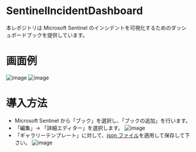 # SentinelIncidentDashboard
本レポジトリは Microsoft Sentinel のインシデントを可視化するためのダッシュボードブックを提供しています。

# 画面例

![image](https://github.com/user-attachments/assets/0dac861c-18d9-4f94-85ff-e3960d0fef7c)
![image](https://github.com/user-attachments/assets/0317b398-d6cb-4178-a30f-26dee7c4cbea)

# 導入方法
- Microsoft Sentinel から「ブック」を選択し、「ブックの追加」を行います。
- 「編集」-> 「詳細エディター」を選択します。
![image](https://github.com/user-attachments/assets/3cd832e6-cb99-4480-9834-7948cd0b13c5)
- 「ギャラリーテンプレート」に対して、[json ファイル](https://raw.githubusercontent.com/hisashin0728/SentinelIncidentDashboard/refs/heads/main/dashboard.json)を適用して保存して下さい。
![image](https://github.com/user-attachments/assets/77c6dccd-9c6f-437a-a1de-35449dfcaf2a)
